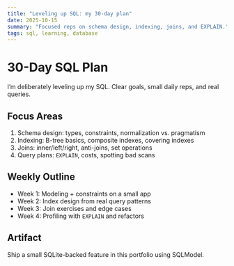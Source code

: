 ```yaml
---
title: "Leveling up SQL: my 30-day plan"
date: 2025-10-15
summary: "Focused reps on schema design, indexing, joins, and EXPLAIN."
tags: sql, learning, database
---
```


# 30-Day SQL Plan

I’m deliberately leveling up my SQL. Clear goals, small daily reps, and real queries.

## Focus Areas

1. Schema design: types, constraints, normalization vs. pragmatism
2. Indexing: B-tree basics, composite indexes, covering indexes
3. Joins: inner/left/right, anti-joins, set operations
4. Query plans: `EXPLAIN`, costs, spotting bad scans

## Weekly Outline

- Week 1: Modeling + constraints on a small app
- Week 2: Index design from real query patterns
- Week 3: Join exercises and edge cases
- Week 4: Profiling with `EXPLAIN` and refactors

## Artifact

Ship a small SQLite-backed feature in this portfolio using SQLModel.

